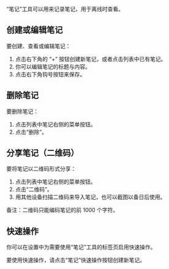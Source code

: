 “笔记”工具可以用来记录笔记，用于离线时查看。

## 创建或编辑笔记
要创建、查看或编辑笔记：

1. 点击右下角的 “+” 按钮创建新笔记，或者点击列表中已有笔记。
2. 你可以编辑笔记的标题与内容。
3. 点击右下角钩号按钮来保存。

## 删除笔记
要删除笔记：

1. 点击列表中笔记右侧的菜单按钮。
2. 点击“删除”。

## 分享笔记（二维码）
要将笔记以二维码形式分享：

1. 点击列表中笔记右侧的菜单按钮。
2. 点击“二维码”。
3. 用其他设备扫描二维码来导入笔记，也可以截图以备日后使用。

备注：二维码只能编码笔记的前 1000 个字符。

## 快速操作
你可以在设置中为需要使用“笔记”工具的标签页启用快速操作。

要使用快速操作，请点击“笔记”快速操作按钮创建新笔记。
